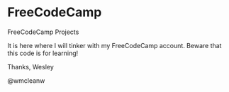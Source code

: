 # FreeCodeCamp
FreeCodeCamp Projects

It is here where I will tinker with my FreeCodeCamp account. Beware that this code is for learning!

Thanks,
Wesley

@wmcleanw
